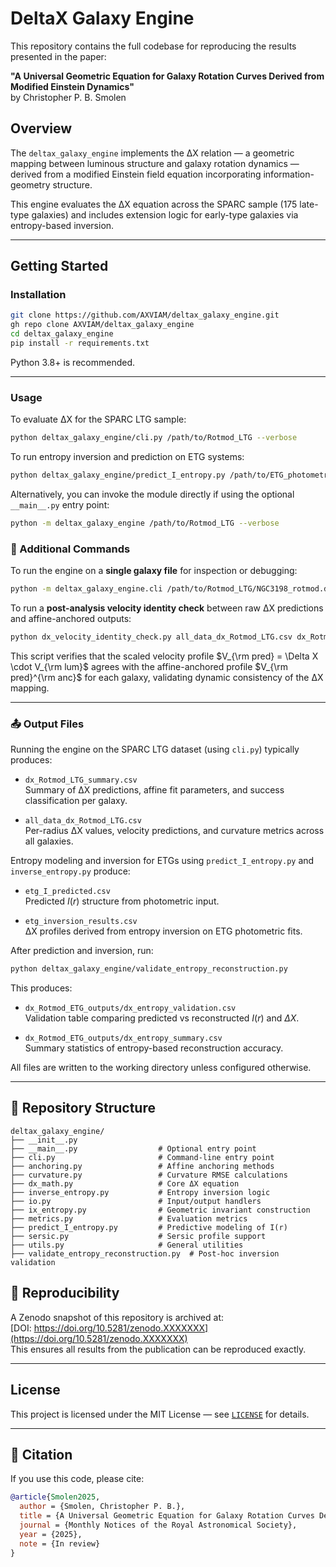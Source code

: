# DeltaX Galaxy Engine

This repository contains the full codebase for reproducing the results presented in the paper:

**"A Universal Geometric Equation for Galaxy Rotation Curves Derived from Modified Einstein Dynamics"**  
by Christopher P. B. Smolen

## Overview

The `deltax_galaxy_engine` implements the ΔX relation — a geometric mapping between luminous structure and galaxy rotation dynamics — derived from a modified Einstein field equation incorporating information-geometry structure.

This engine evaluates the ΔX equation across the SPARC sample (175 late-type galaxies) and includes extension logic for early-type galaxies via entropy-based inversion.

---

## Getting Started

### Installation

```bash
git clone https://github.com/AXVIAM/deltax_galaxy_engine.git
gh repo clone AXVIAM/deltax_galaxy_engine
cd deltax_galaxy_engine
pip install -r requirements.txt
```

Python 3.8+ is recommended.

---

### Usage

To evaluate ΔX for the SPARC LTG sample:

```bash
python deltax_galaxy_engine/cli.py /path/to/Rotmod_LTG --verbose
```

To run entropy inversion and prediction on ETG systems:

```bash
python deltax_galaxy_engine/predict_I_entropy.py /path/to/ETG_photometry_folder
```

Alternatively, you can invoke the module directly if using the optional `__main__.py` entry point:

```bash
python -m deltax_galaxy_engine /path/to/Rotmod_LTG --verbose
```


### 🔄 Additional Commands

To run the engine on a **single galaxy file** for inspection or debugging:

```bash
python -m deltax_galaxy_engine.cli /path/to/Rotmod_LTG/NGC3198_rotmod.dat --verbose
```

To run a **post-analysis velocity identity check** between raw ΔX predictions and affine-anchored outputs:

```bash
python dx_velocity_identity_check.py all_data_dx_Rotmod_LTG.csv dx_Rotmod_LTG_summary.csv
```

This script verifies that the scaled velocity profile $V_{\rm pred} = \Delta X \cdot V_{\rm lum}$ agrees with the affine-anchored profile $V_{\rm pred}^{\rm anc}$ for each galaxy, validating dynamic consistency of the ΔX mapping.

---

### 📤 Output Files

Running the engine on the SPARC LTG dataset (using `cli.py`) typically produces:

- `dx_Rotmod_LTG_summary.csv`  
  Summary of ΔX predictions, affine fit parameters, and success classification per galaxy.

- `all_data_dx_Rotmod_LTG.csv`  
  Per-radius ΔX values, velocity predictions, and curvature metrics across all galaxies.

Entropy modeling and inversion for ETGs using `predict_I_entropy.py` and `inverse_entropy.py` produce:

- `etg_I_predicted.csv`  
  Predicted $I(r)$ structure from photometric input.

- `etg_inversion_results.csv`  
  ΔX profiles derived from entropy inversion on ETG photometric fits.

After prediction and inversion, run:

```bash
python deltax_galaxy_engine/validate_entropy_reconstruction.py
```

This produces:

- `dx_Rotmod_ETG_outputs/dx_entropy_validation.csv`  
  Validation table comparing predicted vs reconstructed $I(r)$ and $\Delta X$.

- `dx_Rotmod_ETG_outputs/dx_entropy_summary.csv`  
  Summary statistics of entropy-based reconstruction accuracy.

All files are written to the working directory unless configured otherwise.

---

## 📂 Repository Structure

```
deltax_galaxy_engine/
├── __init__.py
├── __main__.py                  # Optional entry point
├── cli.py                       # Command-line entry point
├── anchoring.py                 # Affine anchoring methods
├── curvature.py                 # Curvature RMSE calculations
├── dx_math.py                   # Core ΔX equation
├── inverse_entropy.py           # Entropy inversion logic
├── io.py                        # Input/output handlers
├── ix_entropy.py                # Geometric invariant construction
├── metrics.py                   # Evaluation metrics
├── predict_I_entropy.py         # Predictive modeling of I(r)
├── sersic.py                    # Sersic profile support
├── utils.py                     # General utilities
├── validate_entropy_reconstruction.py  # Post-hoc inversion validation
```

## 📄 Reproducibility

A Zenodo snapshot of this repository is archived at:  
[DOI: https://doi.org/10.5281/zenodo.XXXXXXX](https://doi.org/10.5281/zenodo.XXXXXXX)  
This ensures all results from the publication can be reproduced exactly.

---

## License

This project is licensed under the MIT License — see [`LICENSE`](./LICENSE) for details.

---

## 🧾 Citation

If you use this code, please cite:

```bibtex
@article{Smolen2025,
  author = {Smolen, Christopher P. B.},
  title = {A Universal Geometric Equation for Galaxy Rotation Curves Derived from Modified Einstein Dynamics},
  journal = {Monthly Notices of the Royal Astronomical Society},
  year = {2025},
  note = {In review}
}
```
